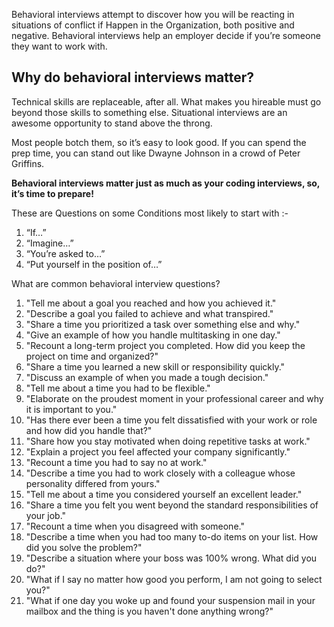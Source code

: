 <p>Behavioral interviews attempt to discover how you will be reacting in situations of conflict if Happen in the Organization, both positive and negative. Behavioral interviews help an employer decide if you’re someone they want to work with.</p>

<h2>Why do behavioral interviews matter?</h2>
Technical skills are replaceable, after all. What makes you hireable must go beyond those skills to something else.
Situational interviews are an awesome opportunity to stand above the throng.

Most people botch them, so it’s easy to look good.
If you can spend the prep time, you can stand out like Dwayne Johnson in a crowd of Peter Griffins.

<strong>Behavioral interviews matter just as much as your coding interviews, so, it’s time to prepare!</strong>


 These are Questions on some Conditions most likely to start with :-
                    <ol>    <li>     “If…”   </li> 
                          <li>    “Imagine…”  </li> 
                          <li>    “You’re asked to…”  </li> 
                          <li>    “Put yourself in the position of…”   </li>    </ol>
                           
What are common behavioral interview questions?   <br>
1. "Tell me about a goal you reached and how you achieved it."
3. "Describe a goal you failed to achieve and what transpired."
4. "Share a time you prioritized a task over something else and why."
5. "Give an example of how you handle multitasking in one day."
6. "Recount a long-term project you completed. How did you keep the project on time and organized?"
7. "Share a time you learned a new skill or responsibility quickly."
8. "Discuss an example of when you made a tough decision."
9. "Tell me about a time you had to be flexible."
10. "Elaborate on the proudest moment in your professional career and why it is important to you."
11. "Has there ever been a time you felt dissatisfied with your work or role and how did you handle that?"
12. "Share how you stay motivated when doing repetitive tasks at work."
13. "Explain a project you feel affected your company significantly."
14. "Recount a time you had to say no at work."
15. "Describe a time you had to work closely with a colleague whose personality differed from yours."
16. "Tell me about a time you considered yourself an excellent leader."
17. "Share a time you felt you went beyond the standard responsibilities of your job."
18. "Recount a time when you disagreed with someone."
19. "Describe a time when you had too many to-do items on your list. How did you solve the problem?"
20. "Describe a situation where your boss was 100% wrong. What did you do?"
21. "What if I say no matter how good you perform, I am not going to select you?"
22. "What if one day you woke up and found your suspension mail in your mailbox and the thing is you haven't done anything wrong?"

